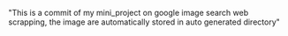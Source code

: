"This is a commit of my mini_project on google image search web scrapping, the image are automatically stored in auto generated directory" 
